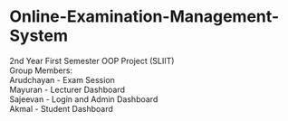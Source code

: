 # Online-Examination-Management-System
2nd Year First Semester OOP Project (SLIIT) <br>
Group Members: <br>
  Arudchayan - Exam Session<br>
  Mayuran - Lecturer Dashboard<br>
  Sajeevan - Login and Admin Dashboard <br>
  Akmal - Student Dashboard<br>
